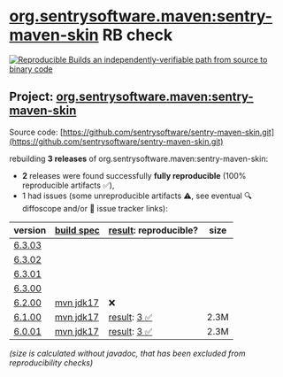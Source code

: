 [org.sentrysoftware.maven:sentry-maven-skin](https://central.sonatype.com/artifact/org.sentrysoftware.maven/sentry-maven-skin/versions) RB check
=======

[![Reproducible Builds](https://reproducible-builds.org/images/logos/rb.svg) an independently-verifiable path from source to binary code](https://reproducible-builds.org/)

## Project: [org.sentrysoftware.maven:sentry-maven-skin](https://central.sonatype.com/artifact/org.sentrysoftware.maven/sentry-maven-skin/versions)

Source code: [https://github.com/sentrysoftware/sentry-maven-skin.git](https://github.com/sentrysoftware/sentry-maven-skin.git)

rebuilding **3 releases** of org.sentrysoftware.maven:sentry-maven-skin:
- **2** releases were found successfully **fully reproducible** (100% reproducible artifacts :white_check_mark:),
- 1 had issues (some unreproducible artifacts :warning:, see eventual :mag: diffoscope and/or :memo: issue tracker links):

| version | [build spec](/BUILDSPEC.md) | [result](https://reproducible-builds.org/docs/jvm/): reproducible? | size |
| -- | --------- | ------ | -- |
| [6.3.03](https://central.sonatype.com/artifact/org.sentrysoftware.maven/sentry-maven-skin/6.3.03/pom) | | | |
| [6.3.02](https://central.sonatype.com/artifact/org.sentrysoftware.maven/sentry-maven-skin/6.3.02/pom) | | | |
| [6.3.01](https://central.sonatype.com/artifact/org.sentrysoftware.maven/sentry-maven-skin/6.3.01/pom) | | | |
| [6.3.00](https://central.sonatype.com/artifact/org.sentrysoftware.maven/sentry-maven-skin/6.3.00/pom) | | | |
| [6.2.00](https://central.sonatype.com/artifact/org.sentrysoftware.maven/sentry-maven-skin/6.2.00/pom) | [mvn jdk17](sentry-maven-skin-6.2.00.buildspec) | :x: | |
| [6.1.00](https://central.sonatype.com/artifact/org.sentrysoftware.maven/sentry-maven-skin/6.1.00/pom) | [mvn jdk17](sentry-maven-skin-6.1.00.buildspec) | [result](sentry-maven-skin-6.1.00.buildinfo): [3 :white_check_mark: ](sentry-maven-skin-6.1.00.buildcompare) | 2.3M |
| [6.0.01](https://central.sonatype.com/artifact/org.sentrysoftware.maven/sentry-maven-skin/6.0.01/pom) | [mvn jdk17](sentry-maven-skin-6.0.01.buildspec) | [result](sentry-maven-skin-6.0.01.buildinfo): [3 :white_check_mark: ](sentry-maven-skin-6.0.01.buildcompare) | 2.3M |

<i>(size is calculated without javadoc, that has been excluded from reproducibility checks)</i>
